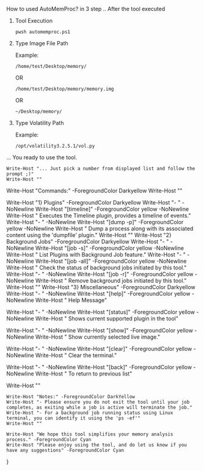 How to used AutoMemProc? in 3 step .. After the tool executed

1. Tool Execution

   ```shell
   pwsh automemproc.ps1
   ```

2. Type Image File Path

   Example:

   ```note
   /home/test/Desktop/memory/
   ```

   OR 

   ```note
   /home/test/Desktop/memory/memory.img
   ```

   OR 

   ```note
   ~/Desktop/memory/
   ```

3) Type Volatility Path
   
   Example:

   ```note
   /opt/volatility3.2.5.1/vol.py
   ```

... You ready to use the tool. 


    Write-Host "... Just pick a number from displayed list and follow the prompt ;)"
    Write-Host ""
    
Write-Host "Commands:" -ForegroundColor Darkyellow
Write-Host ""

Write-Host "1} Plugins" -ForegroundColor Darkyellow
Write-Host "- " -NoNewline
Write-Host "[timeline]" -ForegroundColor yellow -NoNewline
Write-Host " Executes the Timeline plugin, provides a timeline of events."
Write-Host "- " -NoNewline
Write-Host "[dump -p]" -ForegroundColor yellow -NoNewline
Write-Host " Dump a process along with its associated content using the 'dumpfile' plugin."
Write-Host ""
Write-Host "2} Background Jobs" -ForegroundColor Darkyellow
Write-Host "- " -NoNewline
Write-Host "[job -s]" -ForegroundColor yellow -NoNewline
Write-Host " List Plugins with Background Job feature."
Write-Host "- " -NoNewline
Write-Host "[job -all]" -ForegroundColor yellow -NoNewline
Write-Host " Check the status of background jobs initiated by this tool."
Write-Host "- " -NoNewline
Write-Host "[job -r]" -ForegroundColor yellow -NoNewline
Write-Host " Remove background jobs initiated by this tool."
Write-Host ""
Write-Host "3} Miscellaneous" -ForegroundColor Darkyellow
Write-Host "- " -NoNewline
Write-Host "[help]" -ForegroundColor yellow -NoNewline
Write-Host " Help Message"

Write-Host "- " -NoNewline
Write-Host "[status]" -ForegroundColor yellow -NoNewline
Write-Host " Shows current supported plugin in the tool"

Write-Host "- " -NoNewline
Write-Host "[show]" -ForegroundColor yellow -NoNewline
Write-Host " Show currently selected live image."

Write-Host "- " -NoNewline
Write-Host "[clear]" -ForegroundColor yellow -NoNewline
Write-Host " Clear the terminal."

Write-Host "- " -NoNewline
Write-Host "[back]" -ForegroundColor yellow -NoNewline
Write-Host " To return to previous list"

Write-Host ""

    
    Write-Host "Notes:" -ForegroundColor DarkYellow
    Write-Host "- Please ensure you do not exit the tool until your job completes, as exiting while a job is active will terminate the job."
    Write-Host "- For a background job running status using Linux terminal, you can identify it using the 'ps -ef'"
    Write-Host ""
    
    Write-Host "We hope this tool simplifies your memory analysis process." -ForegroundColor Cyan
    Write-Host "Please enjoy using the tool, and do let us know if you have any suggestions" -ForegroundColor Cyan
}
